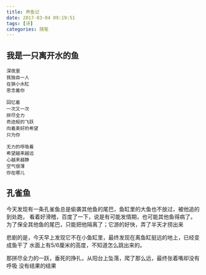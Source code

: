```yaml
---
title: 养鱼记
date: 2017-03-04 09:19:51
tags: [诗]
categories: 随笔
---
```



## 我是一只离开水的鱼

    深夜里
    我独自一人
    在狭小水缸
    思念着你

    回忆着
    一次又一次
    拼尽全力
    奇迹般的飞跃
    向着美好的希望
    只为你

    无力的呼吸着
    希望越来越远
    心越来越静
    空气很薄
    你在哪儿

<!-- more -->
## 孔雀鱼
今天发现有一条孔雀鱼总是偷袭其他鱼的尾巴，鱼缸里的大鱼也不放过，被他追的到处跑，
看着好滑稽，百度了一下，说是有可能发情期，也可能其他鱼得病了。
为了保全其他鱼的尾巴，只能把他隔离了；它游的好快，弄了半天才捞出来

悲剧的是，今天早上发现它不在小鱼缸里，最终发现在离鱼缸挺远的地上，已经变成鱼干了
水面上有5/6厘米的高度，不知道怎么跳出来的。

那拼尽全力的一跃，垂死的挣扎，从阳台上坠落，爬了那么远，最终张着嘴却没有呼吸
没有结果的结果

